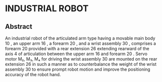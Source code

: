 # INDUSTRIAL ROBOT

## Abstract
An industrial robot of the articulated arm type having a movable main body 10 , an upper arm 16 , a forearm 20 , and a wrist assembly 30 , comprises a forearm 20 provided with a rear extension 26 extending rearward of the axis 4 of articulation between the upper arm 16 and forearm 20 . Servo motor M₂, M₃, M₄ for driving the wrist assembly 30 are mounted on the rear extension 26 in such a manner as to counterbalance the weight of the wrist assembly 30 to ensure prompt robot motion and improve the positioning accuracy of the robot hand.